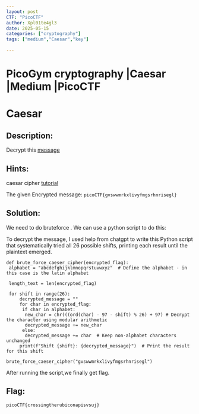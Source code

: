 ```yaml
---
layout: post
CTF: "PicoCTF"
author: Xpl01te4gl3
date: 2025-05-15
categories: ["cryptography"]
tags: ["medium","Caesar","key"]

---
```

# PicoGym cryptography |Caesar |Medium |PicoCTF

# Caesar
## Description:
Decrypt this [message](https://jupiter.challenges.picoctf.org/static/7d707a443e95054dc4cf30b1d9522ef0/ciphertext)

## Hints:
caesar cipher [tutorial](https://learncryptography.com/classical-encryption/caesar-cipher)

The given Encrypted message:
```picoCTF{gvswwmrkxlivyfmgsrhnrisegl}```
## Solution:
We need to do bruteforce . We can use a python script to do this:

To decrypt the message, I used help from chatgpt to write this Python script that systematically tried all 26 possible shifts, printing each result until the plaintext emerged.
```
def brute_force_caeser_cipher(encrypted_flag):
 alphabet = "abcdefghijklmnopqrstuvwxyz"  # Define the alphabet - in this case is the latin alphabet

 length_text = len(encrypted_flag)

 for shift in range(26):
     decrypted_message = ""
     for char in encrypted_flag:
      if char in alphabet:
       new_char = chr(((ord(char) - 97 - shift) % 26) + 97) # Decrypt the character using modular arithmetic
       decrypted_message += new_char
      else:
       decrypted_message += char  # Keep non-alphabet characters unchanged
     print(f"Shift {shift}: {decrypted_message}")  # Print the result for this shift

brute_force_caeser_cipher("gvswwmrkxlivyfmgsrhnrisegl")
```

After running the script,we finally get flag.

## Flag:
``` picoCTF{crossingtherubiconapisvsuj} ```

